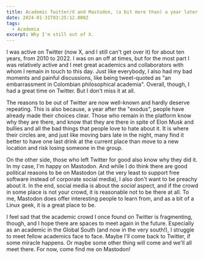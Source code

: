 ```yaml
---
title: Academic Twitter/X and Mastodon, (a bit more than) a year later
date: 2024-01-31T03:25:12.000Z
tags: 
  - Academia
excerpt: Why I'm still out of X.
---
```


I was active on Twitter (now X, and I still can't get over it) for about ten years, from 2010 to 2022. I was on an off at times, but for the most part I was relatively active and I met great academics and collaborators with whom I remain in touch to this day. Just like everybody, I also had my bad moments and painful discussions, like being tweet-quoted as "an embarrassment in Colombian philosophical academia". Overall, though, I had a great time on Twitter. But I don't miss it at all.

The reasons to be out of Twitter are now well-known and hardly deserve repeating. This is also because, a year after the "exodus", people have already made their choices clear. Those who remain in the platform know why they are there, and know that they are there in spite of Elon Musk and bullies and all the bad things that people love to hate about it. It is where their circles are, and just like moving bars late in the night, many find it better to have one last drink at the current place than move to a new location and risk losing someone in the group.

On the other side, those who left Twitter for good also know why they did it. In my case, I'm happy on Mastodon. And while I do think there are good political reasons to be on Mastodon (at the very least to support free software instead of corporate social media), I also don't want to be preachy about it. In the end, social media is about the _social_ aspect, and if the crowd in some place is not your crowd, it is reasonable not to be there at all. To me, Mastodon does offer interesting people to learn from, and as a bit of a Linux geek, it is a great place to be.

I feel sad that the academic crowd I once found on Twitter is fragmenting, though, and I hope there are spaces to meet again in the future. Especially as an academic in the Global South (and now in the very south!), I struggle to meet fellow academics face to face. Maybe I'll come back to Twitter, if some miracle happens. Or maybe some other thing will come and we'll all meet there. For now, come find me on Mastodon!